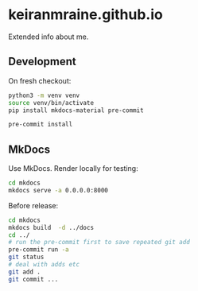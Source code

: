 # keiranmraine.github.io

Extended info about me.

## Development

On fresh checkout:

```bash
python3 -m venv venv
source venv/bin/activate
pip install mkdocs-material pre-commit

pre-commit install
```

## MkDocs

Use MkDocs.  Render locally for testing:

```bash
cd mkdocs
mkdocs serve -a 0.0.0.0:8000
```

Before release:

```bash
cd mkdocs
mkdocs build  -d ../docs
cd ../
# run the pre-commit first to save repeated git add
pre-commit run -a
git status
# deal with adds etc
git add .
git commit ...
```
